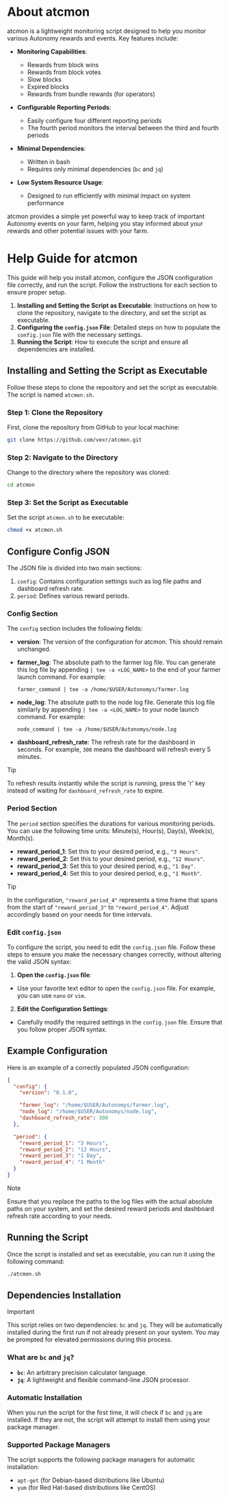 # About atcmon

atcmon is a lightweight monitoring script designed to help you monitor various Autonomy rewards and events. Key features include:

- **Monitoring Capabilities**:
    - Rewards from block wins
    - Rewards from block votes
    - Slow blocks
    - Expired blocks
    - Rewards from bundle rewards (for operators)
  
- **Configurable Reporting Periods**:
    - Easily configure four different reporting periods
    - The fourth period monitors the interval between the third and fourth periods

- **Minimal Dependencies**:
    - Written in bash
    - Requires only minimal dependencies (`bc` and `jq`)

- **Low System Resource Usage**:
    - Designed to run efficiently with minimal impact on system performance

atcmon provides a simple yet powerful way to keep track of important Autonomy events on your farm, helping you stay informed about your rewards and other potential issues with your farm.



# Help Guide for atcmon

This guide will help you install atcmon, configure the JSON configuration file correctly, and run the script. Follow the instructions for each section to ensure proper setup.

1.  **Installing and Setting the Script as Executable**: Instructions on how to clone the repository, navigate to the directory, and set the script as executable.
2.  **Configuring the `config.json` File**: Detailed steps on how to populate the `config.json` file with the necessary settings.
3.  **Running the Script**: How to execute the script and ensure all dependencies are installed.

## Installing and Setting the Script as Executable

Follow these steps to clone the repository and set the script as executable. The script is named `atcmon.sh`.

### Step 1: Clone the Repository

First, clone the repository from GitHub to your local machine:

```sh
git clone https://github.com/vexr/atcmon.git
```
### Step 2: Navigate to the Directory

Change to the directory where the repository was cloned:
```sh
cd atcmon
```

### Step 3: Set the Script as Executable

Set the script `atcmon.sh` to be executable:
```sh
chmod +x atcmon.sh
```

## Configure Config JSON

The JSON file is divided into two main sections:
1. `config`: Contains configuration settings such as log file paths and dashboard refresh rate.
2. `period`: Defines various reward periods.

### Config Section

The `config` section includes the following fields:

- **version**: The version of the configuration for atcmon. This should remain unchanged.

- **farmer_log**: The absolute path to the farmer log file. You can generate this log file by appending `| tee -a <LOG_NAME>` to the end of your farmer launch command. For example:

	`farmer_command | tee -a /home/$USER/Autonomys/farmer.log`

- **node_log**: The absolute path to the node log file. Generate this log file similarly by appending `| tee -a <LOG_NAME>` to your node launch command. For example:

	`node_command | tee -a /home/$USER/Autonomys/node.log`


- **dashboard_refresh_rate**: The refresh rate for the dashboard in seconds. For example, `300` means the dashboard will refresh every 5 minutes.

> [!TIP]
> To refresh results instantly while the script is running, press the 'r' key instead of waiting for `dashboard_refresh_rate` to expire.

### Period Section

The `period` section specifies the durations for various monitoring periods. You can use the following time units: Minute(s), Hour(s), Day(s), Week(s), Month(s).

- **reward_period_1**: Set this to your desired period, e.g., `"3 Hours"`.
- **reward_period_2**: Set this to your desired period, e.g., `"12 Hours"`.
- **reward_period_3**: Set this to your desired period, e.g., `"1 Day"`.
- **reward_period_4**: Set this to your desired period, e.g., `"1 Month"`.

> [!TIP]
> In the configuration, `"reward_period_4"` represents a time frame that spans from the start of `"reward_period_3"` to `"reward_period_4"`. Adjust accordingly based on your needs for time intervals.


### Edit `config.json`

To configure the script, you need to edit the `config.json` file. Follow these steps to ensure you make the necessary changes correctly, without altering the valid JSON syntax:

1.  **Open the `config.json` file**:
    
-   Use your favorite text editor to open the `config.json` file. For example, you can use `nano` or `vim`.

2.  **Edit the Configuration Settings**:

-   Carefully modify the required settings in the `config.json` file. Ensure that you follow proper JSON syntax.

## Example Configuration

Here is an example of a correctly populated JSON configuration:
```json
{
  "config": {
    "version": "0.1.0",

    "farmer_log": "/home/$USER/Autonomys/farmer.log",
    "node_log": "/home/$USER/Autonomys/node.log",
    "dashboard_refresh_rate": 300
  },

  "period": {
    "reward_period_1": "3 Hours",
    "reward_period_2": "12 Hours",
    "reward_period_3": "1 Day",
    "reward_period_4": "1 Month"
  }
}
```
> [!NOTE]
> Ensure that you replace the paths to the log files with the actual absolute paths on your system, and set the desired reward periods and dashboard refresh rate according to your needs.

## Running the Script

Once the script is installed and set as executable, you can run it using the following command:

```sh
./atcmon.sh
```

## Dependencies Installation


> [!IMPORTANT]
> This script relies on two dependencies: `bc` and `jq`. They will be automatically installed during the first run if not already present on your system. You may be prompted for elevated permissions during this process.


### What are `bc` and `jq`?

-   **`bc`**: An arbitrary precision calculator language.
-   **`jq`**: A lightweight and flexible command-line JSON processor.

### Automatic Installation

When you run the script for the first time, it will check if `bc` and `jq` are installed. If they are not, the script will attempt to install them using your package manager.

### Supported Package Managers

The script supports the following package managers for automatic installation:

-   `apt-get` (for Debian-based distributions like Ubuntu)
-   `yum` (for Red Hat-based distributions like CentOS)
